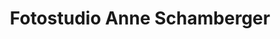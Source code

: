 ---
title: "Fotostudio Anne Schamberger"
url: /nuernberg/fotostudio-anne-schamberger/
shop: Foto
---